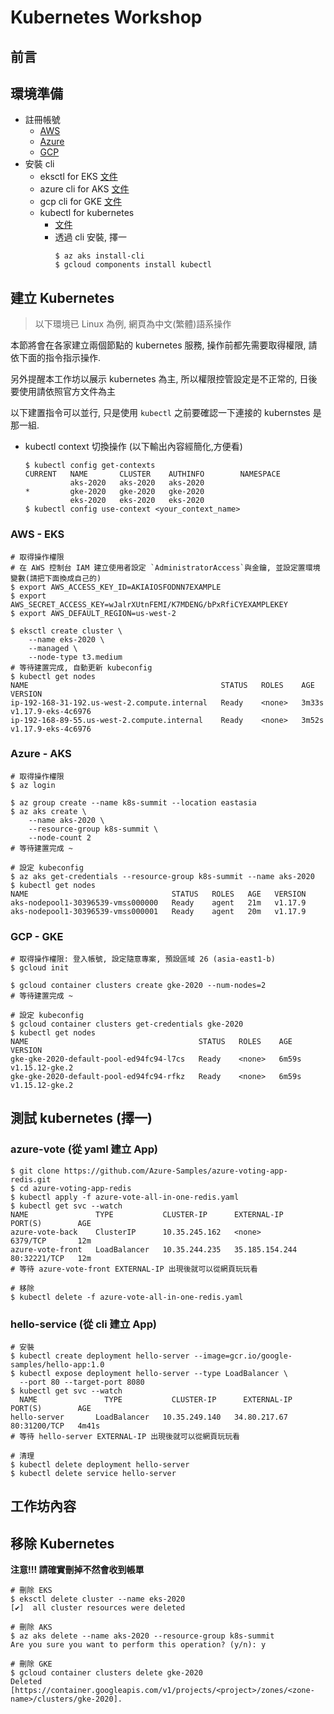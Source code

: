 # Kubernetes Workshop

## 前言

## 環境準備

* 註冊帳號
  * [AWS](https://aws.amazon.com/tw/free/)
  * [Azure](https://azure.microsoft.com/zh-tw/free/search/)
  * [GCP](https://cloud.google.com/gcp)
* 安裝 cli
  * eksctl for EKS [文件](https://eksctl.io/introduction/#installation)
  * azure cli for AKS [文件](https://docs.microsoft.com/zh-tw/cli/azure/?view=azure-cli-latest)
  * gcp cli for GKE [文件](https://cloud.google.com/sdk/docs/install)
  * kubectl for kubernetes
    * [文件](https://kubernetes.io/docs/tasks/tools/install-kubectl/)
    * 透過 cli 安裝, 擇一
      ```shell
	  $ az aks install-cli
	  $ gcloud components install kubectl
	  ```

## 建立 Kubernetes

> 以下環境已 Linux 為例, 網頁為中文(繁體)語系操作

本節將會在各家建立兩個節點的 kubernetes 服務, 操作前都先需要取得權限, 請依下面的指令指示操作.

另外提醒本工作坊以展示 kubernetes 為主, 所以權限控管設定是不正常的, 日後要使用請依照官方文件為主

以下建置指令可以並行, 只是使用 `kubectl` 之前要確認一下連接的 kubernstes 是那一組.

* kubectl context 切換操作 (以下輸出內容經簡化,方便看)
  ```shell
  $ kubectl config get-contexts
  CURRENT   NAME       CLUSTER    AUTHINFO        NAMESPACE
            aks-2020   aks-2020   aks-2020
  *         gke-2020   gke-2020   gke-2020
            eks-2020   eks-2020   eks-2020
  $ kubectl config use-context <your_context_name>
  ```

### AWS - EKS

```shell
# 取得操作權限
# 在 AWS 控制台 IAM 建立使用者設定 `AdministratorAccess`與金鑰, 並設定置環境變數(請把下面換成自己的)
$ export AWS_ACCESS_KEY_ID=AKIAIOSFODNN7EXAMPLE
$ export AWS_SECRET_ACCESS_KEY=wJalrXUtnFEMI/K7MDENG/bPxRfiCYEXAMPLEKEY
$ export AWS_DEFAULT_REGION=us-west-2

$ eksctl create cluster \
    --name eks-2020 \
    --managed \
    --node-type t3.medium
# 等待建置完成, 自動更新 kubeconfig
$ kubectl get nodes
NAME                                           STATUS   ROLES    AGE     VERSION
ip-192-168-31-192.us-west-2.compute.internal   Ready    <none>   3m33s   v1.17.9-eks-4c6976
ip-192-168-89-55.us-west-2.compute.internal    Ready    <none>   3m52s   v1.17.9-eks-4c6976
```

### Azure - AKS

```shell
# 取得操作權限
$ az login

$ az group create --name k8s-summit --location eastasia
$ az aks create \
    --name aks-2020 \
    --resource-group k8s-summit \
    --node-count 2
# 等待建置完成 ~

# 設定 kubeconfig
$ az aks get-credentials --resource-group k8s-summit --name aks-2020
$ kubectl get nodes
NAME                                STATUS   ROLES   AGE   VERSION
aks-nodepool1-30396539-vmss000000   Ready    agent   21m   v1.17.9
aks-nodepool1-30396539-vmss000001   Ready    agent   20m   v1.17.9
```

### GCP - GKE

```shell
# 取得操作權限: 登入帳號, 設定隨意專案, 預設區域 26 (asia-east1-b)
$ gcloud init

$ gcloud container clusters create gke-2020 --num-nodes=2
# 等待建置完成 ~

# 設定 kubeconfig
$ gcloud container clusters get-credentials gke-2020
$ kubectl get nodes
NAME                                      STATUS   ROLES    AGE     VERSION
gke-gke-2020-default-pool-ed94fc94-l7cs   Ready    <none>   6m59s   v1.15.12-gke.2
gke-gke-2020-default-pool-ed94fc94-rfkz   Ready    <none>   6m59s   v1.15.12-gke.2
```

## 測試 kubernetes (擇一)

### azure-vote (從 yaml 建立 App)

```shell
$ git clone https://github.com/Azure-Samples/azure-voting-app-redis.git
$ cd azure-voting-app-redis
$ kubectl apply -f azure-vote-all-in-one-redis.yaml
$ kubectl get svc --watch
NAME               TYPE           CLUSTER-IP      EXTERNAL-IP      PORT(S)        AGE
azure-vote-back    ClusterIP      10.35.245.162   <none>           6379/TCP       12m
azure-vote-front   LoadBalancer   10.35.244.235   35.185.154.244   80:32221/TCP   12m
# 等待 azure-vote-front EXTERNAL-IP 出現後就可以從網頁玩玩看

# 移除
$ kubectl delete -f azure-vote-all-in-one-redis.yaml
```

### hello-service (從 cli 建立 App)

```shell
# 安裝
$ kubectl create deployment hello-server --image=gcr.io/google-samples/hello-app:1.0
$ kubectl expose deployment hello-server --type LoadBalancer \
  --port 80 --target-port 8080
$ kubectl get svc --watch
  NAME               TYPE           CLUSTER-IP      EXTERNAL-IP      PORT(S)        AGE
hello-server       LoadBalancer   10.35.249.140   34.80.217.67     80:31200/TCP   4m41s
# 等待 hello-server EXTERNAL-IP 出現後就可以從網頁玩玩看

# 清理
$ kubectl delete deployment hello-server
$ kubectl delete service hello-server
```

## 工作坊內容

## 移除 Kubernetes

<B>注意!!! 請確實刪掉不然會收到帳單</B>

```
# 刪除 EKS
$ eksctl delete cluster --name eks-2020
[✔]  all cluster resources were deleted

# 刪除 AKS
$ az aks delete --name aks-2020 --resource-group k8s-summit
Are you sure you want to perform this operation? (y/n): y

# 刪除 GKE
$ gcloud container clusters delete gke-2020
Deleted [https://container.googleapis.com/v1/projects/<project>/zones/<zone-name>/clusters/gke-2020].
```
